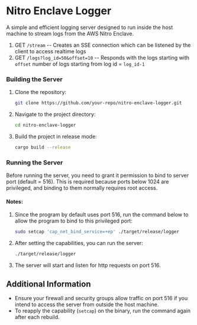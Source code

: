 # Nitro Enclave Logger

A simple and efficient logging server designed to run inside the host machine to stream logs from the AWS Nitro Enclave.

1. GET `/stream` -- Creates an SSE connection which can be listened by the client to access realtime logs
2. GET `/logs?log_id=50&offset=10` -- Responds with the logs starting with `offset` number of logs starting from log id = `log_id-1`

### Building the Server

1. Clone the repository:

    ```bash
    git clone https://github.com/your-repo/nitro-enclave-logger.git
    ```

2. Navigate to the project directory:

    ```bash
    cd nitro-enclave-logger
    ```

3. Build the project in release mode:

    ```bash
    cargo build --release
    ```

### Running the Server

Before running the server, you need to grant it permission to bind to server port (default = 516). This is required because ports below 1024 are privileged, and binding to them normally requires root access.

#### Notes:

1. Since the program by default uses port 516, run the command below to allow the program to bind to this privileged port:

    ```bash
    sudo setcap 'cap_net_bind_service=+ep' ./target/release/logger
    ```

2. After setting the capabilities, you can run the server:

    ```bash
    ./target/release/logger
    ```

3. The server will start and listen for http requests on port 516.

## Additional Information

- Ensure your firewall and security groups allow traffic on port 516 if you intend to access the server from outside the host machine.
- To reapply the capability (`setcap`) on the binary, run the command again after each rebuild.
